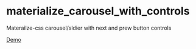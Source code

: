 # materialize_carousel_with_controls
Materailze-css carousel/sldier with next and prew button controls

[Demo](https://skcals.github.io/materialize_carousel_with_controls)
